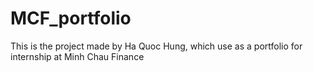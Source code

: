 # MCF_portfolio

This is the project made by Ha Quoc Hung, which use as a portfolio for internship at Minh Chau Finance
